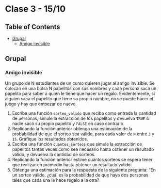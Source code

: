 # Clase 3 - 15/10 <!-- omit in toc -->
## Table of Contents <!-- omit in toc -->
- [Grupal](#grupal)
  - [Amigo invisible](#amigo-invisible)
## Grupal
### Amigo invisible
Un grupo de N estudiantes de un curso quieren jugar al amigo invisible. Se colocan en una bolsa N papelitos con sus nombres y cada persona saca un papelito para saber a quién le tiene que hacer un regalo. Evidentemente, si alguien saca el papelito que tiene su propio nombre, no se puede hacer el juego y hay que empezar de nuevo.
1. Escriba una función `sorteo_valido` que reciba como entrada la cantidad de personas, simule la extracción de los papelitos y devuelva `TRUE` si nadie sacó su propio papelito y `FALSE` en caso contrario.
2. Replicando la función anterior obtenga una estimación de la probabilidad de que el sorteo sea válido, para cada valor de `N` entre `3` y `15`. Grafique los resultados obtenidos.
3. Escriba una función `cuantos_sorteos` que simule la extracción de papelitos tantas veces como sea necesario hasta obtener un resultado válido, y devuelva la cantidad de sorteos.
4. Replicando la función anterior estime cuántos sorteos se espera tener que realizar en promedio hasta obtener un resultado válido.
5. Obtenga una estimación para la respuesta de la siguiente pregunta: “En un sorteo válido, ¿cuál es la probabilidad de que haya dos personas tales que cada una le hace regalo a la otra?

